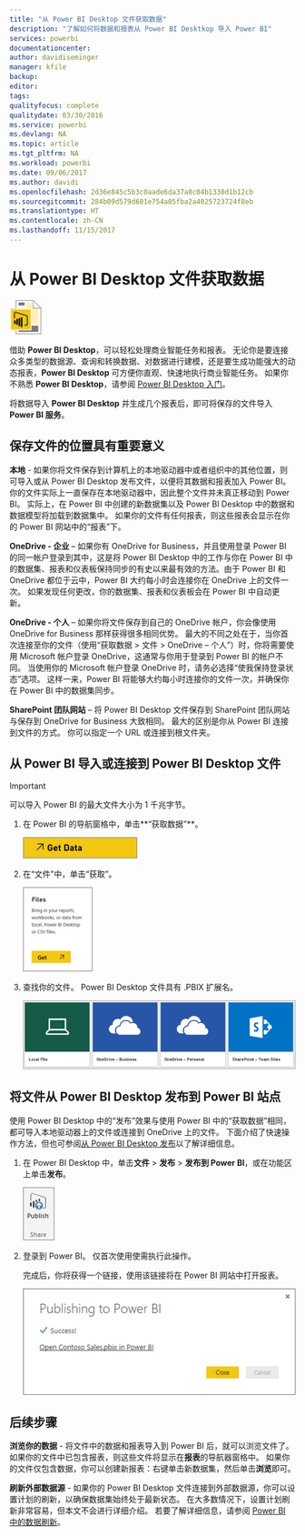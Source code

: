 ```yaml
---
title: "从 Power BI Desktop 文件获取数据"
description: "了解如何将数据和报表从 Power BI Desktkop 导入 Power BI"
services: powerbi
documentationcenter: 
author: davidiseminger
manager: kfile
backup: 
editor: 
tags: 
qualityfocus: complete
qualitydate: 03/30/2016
ms.service: powerbi
ms.devlang: NA
ms.topic: article
ms.tgt_pltfrm: NA
ms.workload: powerbi
ms.date: 09/06/2017
ms.author: davidi
ms.openlocfilehash: 2d36e845c5b3c0aade6da37a8c04b1330d1b12cb
ms.sourcegitcommit: 284b09d579d601e754a05fba2a4025723724f8eb
ms.translationtype: HT
ms.contentlocale: zh-CN
ms.lasthandoff: 11/15/2017
---
```

# <a name="get-data-from-power-bi-desktop-files"></a>从 Power BI Desktop 文件获取数据
![](media/service-desktop-files/pbid_file_icon.png)

借助 **Power BI Desktop**，可以轻松处理商业智能任务和报表。 无论你是要连接众多类型的数据源、查询和转换数据、对数据进行建模，还是要生成功能强大的动态报表，**Power BI Desktop** 可方便你直观、快速地执行商业智能任务。 如果你不熟悉 **Power BI Desktop**，请参阅 [Power BI Desktop 入门](desktop-getting-started.md)。

将数据导入 **Power BI Desktop** 并生成几个报表后，即可将保存的文件导入 **Power BI 服务**。

## <a name="where-your-file-is-saved-makes-a-difference"></a>保存文件的位置具有重要意义
**本地** - 如果你将文件保存到计算机上的本地驱动器中或者组织中的其他位置，则可导入或从 Power BI Desktop 发布文件，以便将其数据和报表加入 Power BI。 你的文件实际上一直保存在本地驱动器中，因此整个文件并未真正移动到 Power BI。 实际上，在 Power BI 中创建的新数据集以及 Power BI Desktop 中的数据和数据模型将加载到数据集中。 如果你的文件有任何报表，则这些报表会显示在你的 Power BI 网站中的“报表”下。

**OneDrive - 企业** – 如果你有 OneDrive for Business，并且使用登录 Power BI 的同一帐户登录到其中，这是将 Power BI Desktop 中的工作与你在 Power BI 中的数据集、报表和仪表板保持同步的有史以来最有效的方法。由于 Power BI 和 OneDrive 都位于云中，Power BI 大约每小时会连接你在 OneDrive 上的文件一次。 如果发现任何更改，你的数据集、报表和仪表板会在 Power BI 中自动更新。

**OneDrive - 个人** – 如果你将文件保存到自己的 OneDrive 帐户，你会像使用 OneDrive for Business 那样获得很多相同优势。 最大的不同之处在于，当你首次连接至你的文件（使用“获取数据 > 文件 > OneDrive – 个人”）时，你将需要使用 Microsoft 帐户登录 OneDrive，这通常与你用于登录到 Power BI 的帐户不同。 当使用你的 Microsoft 帐户登录 OneDrive 时，请务必选择“使我保持登录状态”选项。 这样一来，Power BI 将能够大约每小时连接你的文件一次，并确保你在 Power BI 中的数据集同步。

**SharePoint 团队网站** – 将 Power BI Desktop 文件保存到 SharePoint 团队网站与保存到 OneDrive for Business 大致相同。 最大的区别是你从 Power BI 连接到文件的方式。 你可以指定一个 URL 或连接到根文件夹。

## <a name="import-or-connect-to-a-power-bi-desktop-file-from-power-bi"></a>从 Power BI 导入或连接到 Power BI Desktop 文件
>[!IMPORTANT]
>可以导入 Power BI 的最大文件大小为 1 千兆字节。

1. 在 Power BI 的导航窗格中，单击**“获取数据”**。
   
   ![](media/service-desktop-files/pbid_get_data_button.png)
2. 在“文件”中，单击“获取”。
   
   ![](media/service-desktop-files/pbid_files_get.png)
3. 查找你的文件。 Power BI Desktop 文件具有 .PBIX 扩展名。
   
   ![](media/service-desktop-files/pbid_find_your_file.png)

## <a name="publish-a-file-from-power-bi-desktop-to-your-power-bi-site"></a>将文件从 Power BI Desktop 发布到 Power BI 站点
使用 Power BI Desktop 中的“发布”效果与使用 Power BI 中的“获取数据”相同，都可导入本地驱动器上的文件或连接到 OneDrive 上的文件。  下面介绍了快速操作方法，但也可参阅[从 Power BI Desktop 发布](desktop-upload-desktop-files.md)以了解详细信息。

1. 在 Power BI Desktop 中，单击**文件** > **发布** > **发布到 Power BI**，或在功能区上单击**发布**。
   
   ![](media/service-desktop-files/pbid_publish.png)
2. 登录到 Power BI。 仅首次使用使需执行此操作。
   
   完成后，你将获得一个链接，使用该链接将在 Power BI 网站中打开报表。
   
   ![](media/service-desktop-files/pbid_publishing.png)

## <a name="next-steps"></a>后续步骤
**浏览你的数据** - 将文件中的数据和报表导入到 Power BI 后，就可以浏览文件了。 如果你的文件中已包含报表，则这些文件将显示在**报表**的导航器窗格中。 如果你的文件仅包含数据，你可以创建新报表：右键单击新数据集，然后单击**浏览**即可。

**刷新外部数据源** - 如果你的 Power BI Desktop 文件连接到外部数据源，你可以设置计划的刷新，以确保数据集始终处于最新状态。 在大多数情况下，设置计划刷新非常容易，但本文不会进行详细介绍。 若要了解详细信息，请参阅 [Power BI 中的数据刷新](refresh-data.md)。

